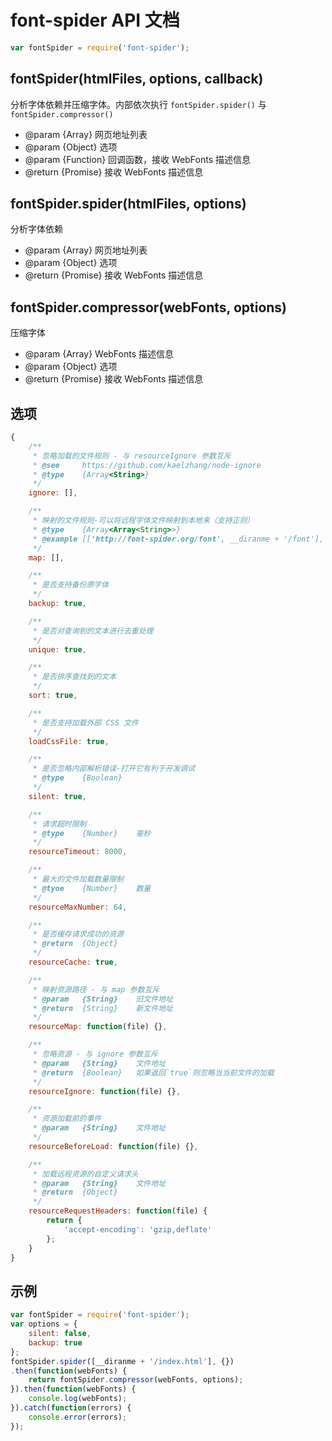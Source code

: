# font-spider API 文档

```javascript
var fontSpider = require('font-spider');
```

## fontSpider(htmlFiles, options, callback)

分析字体依赖并压缩字体。内部依次执行 `fontSpider.spider()` 与 `fontSpider.compressor()`

* @param   {Array<String>}        网页地址列表
* @param   {Object}                     选项
* @param   {Function}                 回调函数，接收 WebFonts 描述信息
* @return   {Promise}                  接收 WebFonts 描述信息

## fontSpider.spider(htmlFiles, options)

分析字体依赖

* @param   {Array<String>}        网页地址列表
* @param   {Object}                     选项
* @return   {Promise}                  接收 WebFonts 描述信息

## fontSpider.compressor(webFonts, options)

压缩字体

* @param   {Array<WebFont>}   WebFonts 描述信息
* @param   {Object}                     选项
* @return  {Promise}                   接收 WebFonts 描述信息

## 选项

```javascript
{
    /**
     * 忽略加载的文件规则 - 与 resourceIgnore 参数互斥
     * @see     https://github.com/kaelzhang/node-ignore
     * @type    {Array<String>}
     */
    ignore: [],

    /**
     * 映射的文件规则-可以将远程字体文件映射到本地来（支持正则）
     * @type    {Array<Array<String>>}
     * @example [['http://font-spider.org/font', __diranme + '/font'], ...]
     */
    map: [],

    /**
     * 是否支持备份原字体
     */
    backup: true,

    /**
     * 是否对查询到的文本进行去重处理
     */
    unique: true,

    /**
     * 是否排序查找到的文本
     */
    sort: true,

    /**
     * 是否支持加载外部 CSS 文件
     */
    loadCssFile: true,

    /**
     * 是否忽略内部解析错误-打开它有利于开发调试
     * @type    {Boolean}
     */
    silent: true,

    /**
     * 请求超时限制
     * @type    {Number}    毫秒
     */
    resourceTimeout: 8000,

    /**
     * 最大的文件加载数量限制
     * @tyoe    {Number}    数量
     */
    resourceMaxNumber: 64,

    /**
     * 是否缓存请求成功的资源
     * @return  {Object}
     */
    resourceCache: true,

    /**
     * 映射资源路径 - 与 map 参数互斥
     * @param   {String}    旧文件地址
     * @return  {String}    新文件地址
     */
    resourceMap: function(file) {},

    /**
     * 忽略资源 - 与 ignore 参数互斥
     * @param   {String}    文件地址
     * @return  {Boolean}   如果返回`true`则忽略当当前文件的加载
     */
    resourceIgnore: function(file) {},

    /**
     * 资源加载前的事件
     * @param   {String}    文件地址
     */
    resourceBeforeLoad: function(file) {},

    /**
     * 加载远程资源的自定义请求头
     * @param   {String}    文件地址
     * @return  {Object}
     */
    resourceRequestHeaders: function(file) {
        return {
            'accept-encoding': 'gzip,deflate'
        };
    }
}
```

## 示例

```javascript
var fontSpider = require('font-spider');
var options = {
    silent: false,
    backup: true
};
fontSpider.spider([__diranme + '/index.html'], {})
.then(function(webFonts) {
    return fontSpider.compressor(webFonts, options);
}).then(function(webFonts) {
    console.log(webFonts);
}).catch(function(errors) {
    console.error(errors);
});
```


